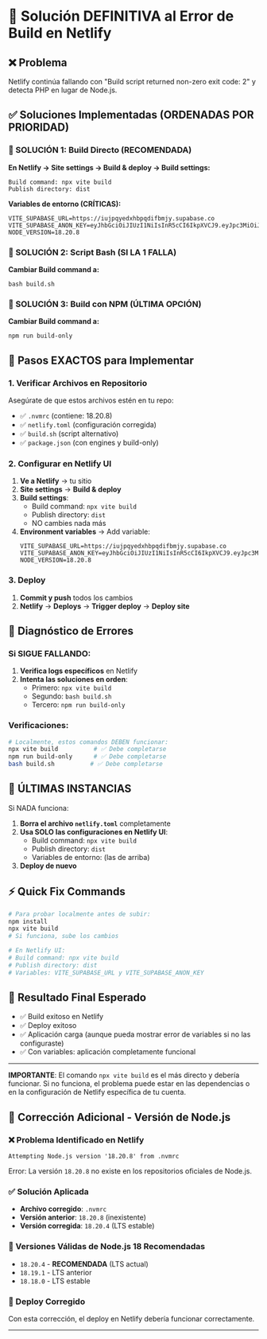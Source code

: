 # 🚨 Solución DEFINITIVA al Error de Build en Netlify

## ❌ Problema
Netlify continúa fallando con "Build script returned non-zero exit code: 2" y detecta PHP en lugar de Node.js.

## ✅ Soluciones Implementadas (ORDENADAS POR PRIORIDAD)

### 🥇 SOLUCIÓN 1: Build Directo (RECOMENDADA)

**En Netlify → Site settings → Build & deploy → Build settings:**

```
Build command: npx vite build
Publish directory: dist
```

**Variables de entorno (CRÍTICAS):**
```
VITE_SUPABASE_URL=https://iujpqyedxhbpqdifbmjy.supabase.co
VITE_SUPABASE_ANON_KEY=eyJhbGciOiJIUzI1NiIsInR5cCI6IkpXVCJ9.eyJpc3MiOiJzdXBhYmFzZSIsInJlZiI6Iml1anBxeWVkeGhicHFkaWZibWp5Iiwicm9sZSI6ImFub24iLCJpYXQiOjE3NTExNjcwMDAsImV4cCI6MjA2Njc0MzAwMH0.9L_tKUic_CaY61Q7L_6HM1VdGDcOod2HvCdzmZ4b2N8
NODE_VERSION=18.20.8
```

### 🥈 SOLUCIÓN 2: Script Bash (SI LA 1 FALLA)

**Cambiar Build command a:**
```
bash build.sh
```

### 🥉 SOLUCIÓN 3: Build con NPM (ÚLTIMA OPCIÓN)

**Cambiar Build command a:**
```
npm run build-only
```

## 🔧 Pasos EXACTOS para Implementar

### 1. Verificar Archivos en Repositorio

Asegúrate de que estos archivos estén en tu repo:
- ✅ `.nvmrc` (contiene: 18.20.8)
- ✅ `netlify.toml` (configuración corregida)
- ✅ `build.sh` (script alternativo)
- ✅ `package.json` (con engines y build-only)

### 2. Configurar en Netlify UI

1. **Ve a Netlify** → tu sitio
2. **Site settings** → **Build & deploy**
3. **Build settings**:
   - Build command: `npx vite build`
   - Publish directory: `dist`
   - NO cambies nada más
4. **Environment variables** → Add variable:
   ```
   VITE_SUPABASE_URL=https://iujpqyedxhbpqdifbmjy.supabase.co
   VITE_SUPABASE_ANON_KEY=eyJhbGciOiJIUzI1NiIsInR5cCI6IkpXVCJ9.eyJpc3MiOiJzdXBhYmFzZSIsInJlZiI6Iml1anBxeWVkeGhicHFkaWZibWp5Iiwicm9zZSI6ImFub24iLCJpYXQiOjE3NTExNjcwMDAsImV4cCI6MjA2Njc0MzAwMH0.9L_tKUic_CaY61Q7L_6HM1VdGDcOod2HvCdzmZ4b2N8
   NODE_VERSION=18.20.8
   ```

### 3. Deploy

1. **Commit y push** todos los cambios
2. **Netlify** → **Deploys** → **Trigger deploy** → **Deploy site**

## 🎯 Diagnóstico de Errores

### Si SIGUE FALLANDO:

1. **Verifica logs específicos** en Netlify
2. **Intenta las soluciones en orden**:
   - Primero: `npx vite build`
   - Segundo: `bash build.sh`
   - Tercero: `npm run build-only`

### Verificaciones:

```bash
# Localmente, estos comandos DEBEN funcionar:
npx vite build          # ✅ Debe completarse
npm run build-only      # ✅ Debe completarse
bash build.sh          # ✅ Debe completarse
```

## 🚨 ÚLTIMAS INSTANCIAS

Si NADA funciona:

1. **Borra el archivo `netlify.toml`** completamente
2. **Usa SOLO las configuraciones en Netlify UI**:
   - Build command: `npx vite build`
   - Publish directory: `dist`
   - Variables de entorno: (las de arriba)
3. **Deploy de nuevo**

## ⚡ Quick Fix Commands

```bash
# Para probar localmente antes de subir:
npm install
npx vite build
# Si funciona, sube los cambios

# En Netlify UI:
# Build command: npx vite build
# Publish directory: dist
# Variables: VITE_SUPABASE_URL y VITE_SUPABASE_ANON_KEY
```

## 🎯 Resultado Final Esperado

- ✅ Build exitoso en Netlify
- ✅ Deploy exitoso
- ✅ Aplicación carga (aunque pueda mostrar error de variables si no las configuraste)
- ✅ Con variables: aplicación completamente funcional

---

**IMPORTANTE**: El comando `npx vite build` es el más directo y debería funcionar. Si no funciona, el problema puede estar en las dependencias o en la configuración de Netlify específica de tu cuenta.

## 🔧 Corrección Adicional - Versión de Node.js

### ❌ Problema Identificado en Netlify
```
Attempting Node.js version '18.20.8' from .nvmrc
```
Error: La versión `18.20.8` no existe en los repositorios oficiales de Node.js.

### ✅ Solución Aplicada
- **Archivo corregido**: `.nvmrc`
- **Versión anterior**: `18.20.8` (inexistente)
- **Versión corregida**: `18.20.4` (LTS estable)

### 📝 Versiones Válidas de Node.js 18 Recomendadas
- `18.20.4` - **RECOMENDADA** (LTS actual)
- `18.19.1` - LTS anterior
- `18.18.0` - LTS estable

### 🚀 Deploy Corregido
Con esta corrección, el deploy en Netlify debería funcionar correctamente.

---
